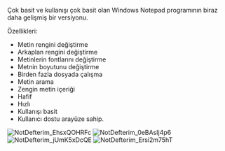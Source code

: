 Çok basit ve kullanışı çok basit olan Windows Notepad programının biraz daha gelişmiş bir versiyonu.

Özellikleri:
- Metin rengini değiştirme
- Arkaplan rengini değiştirme
- Metinlerin fontlarını değiştirme
- Metnin boyutunu değiştirme
- Birden fazla dosyada çalışma
- Metin arama
- Zengin metin içeriği
- Hafif
- Hızlı
- Kullanışı basit
- Kullanıcı dostu arayüze sahip.


![NotDefterim_EhsxQOHRFc](https://github.com/vahap-18/NotDefterim/assets/110054429/e01059ad-4c7c-438a-be70-939191279fc8)
![NotDefterim_0eBAsIj4p6](https://github.com/vahap-18/NotDefterim/assets/110054429/7e8982f6-8db4-45e6-8b32-77974a62396b)
![NotDefterim_jUmK5xDcQE](https://github.com/vahap-18/NotDefterim/assets/110054429/4c65c4b7-83ec-4fa2-afda-52b7e322fedb)
![NotDefterim_Ersi2m75hT](https://github.com/vahap-18/NotDefterim/assets/110054429/cd37ab42-21a2-420a-8880-e865e8cf852f)
